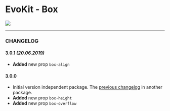 # EvoKit - Box

[![](https://img.shields.io/npm/v/evokit-box.svg)](https://www.npmjs.com/package/evokit-box)

---

### CHANGELOG

#### 3.0.1 *(20.06.2019)*

- **Added** new prop `box-align`

#### 3.0.0

- Initial version independent package. The [previous changelog](packages/evokit/CHANGELOG.md) in another package.
- **Added** new prop `box-height`
- **Added** new prop `box-overflow`
